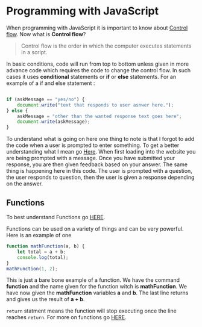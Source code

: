 # Programming with JavaScript

When programming with JavaScript it is important to know about [Control flow](https://developer.mozilla.org/en-US/docs/Glossary/Control_flow). Now what is **Control flow**?  

> Control flow is the order in which the computer executes statements in a script.

In basic conditions, code will run from top to bottom unless given in more advance code which requires the code to change the control flow. In such cases it uses **conditional** statements or **if** or **else** statements. For an example of a if and else statement :

```js

if (askMessage == "yes/no") {
    document.write("text that responds to user asnwer here.");
} else {
    askMessage = "other than the wanted response text goes here";
    document.write(askMessage);
}
```

To understand what is going on here one thing to note is that I forgot to add the code when a user is prompted to enter something. To get a better understanding what I mean go [Here](https://esmerexie.github.io/fruits/). When first loading into the website you are being prompted with a message. Once you have submitted your response, you are then given feedback based on your answer. The same thing is happening here in this code. The user is prompted with a question, the user responds to question, then the user is given a response depending on the answer.

## Functions  

To best understand Functions go [HERE](https://www.w3schools.com/js/js_functions.asp).

Functions can be used on a variety of things and can be very powerful. Here is an example of one

```js
function mathFunction(a, b) {
    let total = a + b;
    console.log(total);
}
mathFunction(1, 2);
```

This is just a bare bone example of a function. We have the command **function** and the name given for the function witch is **mathFunction**. We have now given the **mathFunction** variables **a** and **b**. The last line returns and gives us the result of **a + b**.

`return` statment means the function will stop executing once the line reaches `return`. For more on functions go [HERE](https://www.w3schools.com/js/js_functions.asp).
